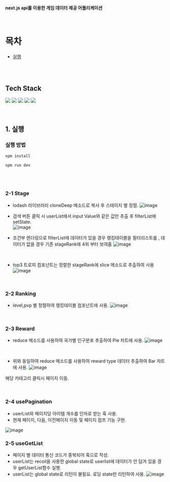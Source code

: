 #### next.js api를 이용한 게임 데이터 제공 어플리케이션

<br/>

# 목차

- [실행](#1-실행)

<br/>
<br/>

## Tech Stack

<div>
    <img src="https://img.shields.io/badge/Next-000000?style=for-the-badge&logo=Next.js&logoColor=white">
    <img src="https://img.shields.io/badge/JavaScript-F7DF1E?style=for-the-badge&logo=JavaScript&logoColor=white">
    <img src="https://img.shields.io/badge/typescript-3178C6?style=for-the-badge&logo=typescript&logoColor=black">
    <img src="https://img.shields.io/badge/styled components-DB7093?style=for-the-badge&logo=styled-components&logoColor=white">
     <img src="https://img.shields.io/badge/css3-1572B6?style=for-the-badge&logo=css3&logoColor=white">
     
</div>

<br/>
<br/>

## 1. 실행

### 실행 방법

```sh
npm install

npm run dev
```

<br/>
<br/>

### 2-1 Stage

- lodash 라이브러리 cloneDeep 메소드로 복사 후 스테이지 별 정렬.
  ![image](https://user-images.githubusercontent.com/97820540/202878816-750d4e22-2fd1-4e60-bf2a-70a474355e06.png)
  <br />

- 검색 버튼 클릭 시 userList에서 input Value와 같은 값만 추출 후 filterList에 setState.  
  ![image](https://user-images.githubusercontent.com/97820540/202878860-34de3af0-eb13-48e5-a8ee-99facfc90dab.png)
  <br />

- 조건부 렌더링으로 filterList에 데이터가 있을 경우 랭킹테이블을 필터리스트를 , 데이터가 없을 경우 기존 stageRank에 4위 부터 보여줌
  ![image](https://user-images.githubusercontent.com/97820540/202878912-dbbecdc2-0266-4d9c-87ea-eea683addf17.png)

<br/>

- top3 트로피 컴포넌트는 정렬한 stageRank에 slice 메소드로 추출하여 사용
  ![image](https://user-images.githubusercontent.com/97820540/202878947-159f24ee-a4cc-434c-8d48-7bbb2cd991a8.png)

<br/>

### 2-2 Ranking

- level,pvp 별 정렬하여 랭킹테이블 컴포넌트에 사용.
  ![image](https://user-images.githubusercontent.com/97820540/202879014-6dcd2a3e-2b6e-49f6-ae2b-457429cc4f91.png)

<br/>

### 2-3 Reward

- reduce 메소드를 사용하여 국가별 인구분포 추출하여 Pie 차트에 사용.
  ![image](https://user-images.githubusercontent.com/97820540/202879043-a5a72795-ad48-47fd-bc82-65c46f0b0dd3.png)

 <br />

- 위와 동일하여 reduce 메소드를 사용하여 reward type 데이터 추출하여 Bar 차트에 사용.
  ![image](https://user-images.githubusercontent.com/97820540/202879118-2d30fe2d-789d-45fa-a614-e2049ecf984d.png)

해당 카테고리 클릭시 페이지 이동.

<br/>

### 2-4 usePagination

- userList와 페이지당 아이템 개수를 인자로 받는 훅 사용.
- 현재 페이지, 다음, 이전페이지 이동 및 페이지 점프 기능 구현.

![image](https://user-images.githubusercontent.com/97820540/202879175-81b4c3d7-daab-4ace-b2a3-643868515553.png)

### 2-5 useGetList

- 페이지 별 데이터 통신 코드가 중복되어 훅으로 작성.
- userList는 recoil을 사용한 global state로 userlist에 데이터가 안 담겨 있을 경우 getUserList함수 실행.
- userList는 global state로 리턴이 불필요. 로딩 state만 리턴하여 사용.
  ![image](https://user-images.githubusercontent.com/97820540/202879422-ad7f69f0-bbf8-4b97-95de-b5f247410043.png)

<br/>

<br/>

<br/>
